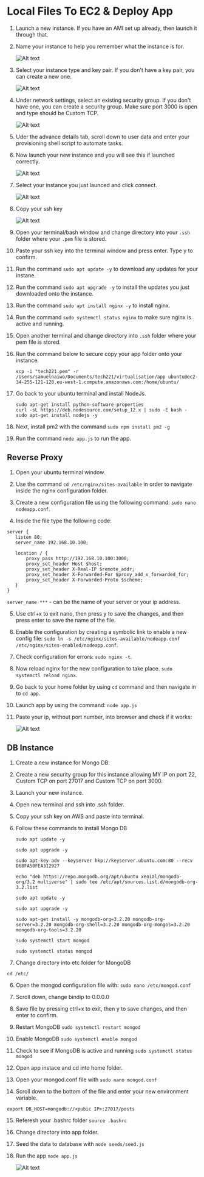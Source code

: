 # Local Files To EC2 & Deploy App

1. Launch a new instance. If you have an AMI set up already, then launch it through that.

2. Name your instance to help you remember what the instance is for.

    ![Alt text](img/local2ec2/20.%20Launch%20Instance.png)

3. Select your instance type and key pair. If you don't have a key pair, you can create a new one.

    ![Alt text](local2ec2/23.%20Instance%20type%20amd%20key%20pair.png)

4. Under network settings, select an existing security group. If you don't have one, you can create a security group. Make sure port 3000 is open and type should be Custom TCP.

    ![Alt text](local2ec2/24.%20Security%20group.png)

5. Uder the advance details tab, scroll down to user data and enter your provisioning shell script to automate tasks.

6. Now launch your new instance and you will see this if launched correctly.

    ![Alt text](local2ec2/25.%20Launch%20instance%20success.png)

7. Select your instance you just launced and click connect.

    ![Alt text](local2ec2/26.%20Connect%20instance%20to%20terminal.png)

8. Copy your ssh key

    ![Alt text](local2ec2/copy%20ssh%20key.png)

9. Open your terminal/bash window and change directory into your `.ssh` folder where your `.pem` file is stored.

10. Paste your ssh key into the terminal window and press enter. Type y to confirm.

11. Run the command `sudo apt update -y` to download any updates for your instane.

12. Run the command `sudo apt upgrade -y` to install the updates you just downloaded onto the instance.

13. Run the command `sudo apt install nginx -y` to install nginx.

14. Run the command `sudo systemctl status nginx` to make sure nginx is active and running.

14. Open another terminal and change directory into `.ssh` folder where your pem file is stored.

15. Run the command below to secure copy your app folder onto your instance.

    ```
    scp -i "tech221.pem" -r /Users/samuelnaiwo/Documents/tech221/virtualisation/app ubuntu@ec2-34-255-121-128.eu-west-1.compute.amazonaws.com:/home/ubuntu/

    ```

16. Go back to your ubuntu terminal and install NodeJs.

    ```
    sudo apt-get install python-software-properties
    curl -sL https://deb.nodesource.com/setup_12.x | sudo -E bash -
    sudo apt-get install nodejs -y
    ```

17.  Next, install pm2 with the command `sudo npm install pm2 -g`

18. Run the command `node app.js` to run the app.

## Reverse Proxy

1. Open your ubuntu terminal window.

2. Use the command `cd /etc/nginx/sites-available` in order to navigate inside the nginx configuration folder.

3. Create a new configuration file using the following command: `sudo nano nodeapp.conf`.

4. Inside the file type the following code:

```
server {
   listen 80;
   server_name 192.168.10.100;

   location / {
       proxy_pass http://192.168.10.100:3000;
       proxy_set_header Host $host;
       proxy_set_header X-Real-IP $remote_addr;
       proxy_set_header X-Forwarded-For $proxy_add_x_forwarded_for;
       proxy_set_header X-Forwarded-Proto $scheme;
   }
}
```

`server_name ***`  - can be the name of your server or your ip address.

5. Use ctrl+x to exit nano, then press y to save the changes, and then press enter to save the name of the file.

6. Enable the configuration by creating a symbolic link to enable a new config file: `sudo ln -s /etc/nginx/sites-available/nodeapp.conf /etc/nginx/sites-enabled/nodeapp.conf`.

7. Check configuration for errors: `sudo nginx -t`.

8. Now reload nginx for the new configuration to take place. `sudo systemctl reload nginx`.

9. Go back to your home folder by using `cd` command and then navigate in to `cd app`.

10. Launch app by using the command: `node app.js` 

11. Paste your ip, without port number, into browser and check if it works:

    ![Alt text](img/sparta_app.png)

## DB Instance

1. Create a new instance for Mongo DB.

2. Create a new security group for this instance allowing MY IP on port 22, Custom TCP on port 27017 and Custom TCP on port 3000.

3. Launch your new instance.

4. Open new terminal and ssh into .ssh folder.

5. Copy your ssh key on AWS and paste into terminal.

6. Follow these commands to install Mongo DB

    ```
    sudo apt update -y

    sudo apt upgrade -y

    sudo apt-key adv --keyserver hkp://keyserver.ubuntu.com:80 --recv D68FA50FEA312927

    echo "deb https://repo.mongodb.org/apt/ubuntu xenial/mongodb-org/3.2 multiverse" | sudo tee /etc/apt/sources.list.d/mongodb-org-3.2.list

    sudo apt update -y

    sudo apt upgrade -y

    sudo apt-get install -y mongodb-org=3.2.20 mongodb-org-server=3.2.20 mongodb-org-shell=3.2.20 mongodb-org-mongos=3.2.20 mongodb-org-tools=3.2.20

    sudo systemctl start mongod

    sudo systemctl status mongod
    ```

5. Change directory into etc folder for MongoDB

```
cd /etc/
```

6. Open the mongod configuration file with: `sudo nano /etc/mongod.conf`

7. Scroll down, change bindip to 0.0.0.0

8. Save file by pressing ctrl+x to exit, then y to save changes, and then enter to confirm.

9. Restart MongoDB `sudo systemctl restart mongod`

10. Enable MongoDB `sudo systemctl enable mongod`

11. Check to see if MongoDB is active and running `sudo systemctl status mongod`

12. Open app instace and cd into home folder.

13. Open your mongod.conf file with `sudo nano mongod.conf`

14. Scroll down to the bottom of the file and enter your new environment variable.

```
export DB_HOST=mongodb://<pubic IP>:27017/posts
```

15. Referesh your .bashrc folder `source .bashrc`

16. Change directory into app folder.

17. Seed the data to database with `node seeds/seed.js`

18. Run the app `node app.js`

    ![Alt text](img/app%20running%20with%20DB.png)
